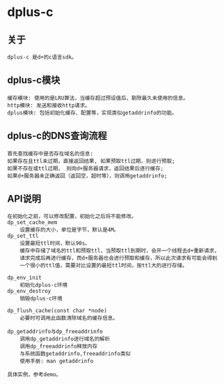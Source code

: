 # dplus-c

## 关于
    dplus-c 是d+的c语言sdk。

## dplus-c模块
    缓存模块: 使用的是LRU算法，当缓存超过预设值后，剔除最久未使用的信息。
    http模块: 发送和接收http请求。
    dplus模块: 包括初始化缓存、配置等，实现类似getaddrinfo的功能。

## dplus-c的DNS查询流程
    首先查找缓存中是否存在域名的信息:
    如果存在且ttl未过期，直接返回结果, 如果预取ttl过期，则进行预取;
    如果不存在或ttl过期， 则向d+服务器请求，返回结果后进行缓存;
    如果d+服务器未正确返回（返回空，超时等），则调用getaddrinfo;

## API说明
    在初始化之前，可以修改配置，初始化之后将不能修改。
    dp_set_cache_mem
        设置缓存的大小，单位是字节，默认是4M。
    dp_set_ttl
        设置最短ttl时间，默认90s。
        缓存中存储了域名的ttl和预取ttl，当预取ttl到期时，会开一个线程去d+重新请求，
        请求完成后再进行缓存，而d+服务器也会进行预取和缓存，所以此次请求有可能会得到
        一个很小的ttl值，需要对比设置的最短ttl时间，按ttl大的进行存储。

    dp_env_init
        初始化dplus-c环境
    dp_env_destroy
        销毁dplus-c环境

    dp_flush_cache(const char *node)
        必要时可调用此函数清除域名的缓存信息。

    dp_getaddrinfo与dp_freeaddrinfo
        调用dp_getaddrinfo进行域名的解析
        调用dp_freeaddrinfo释放内存
        与系统函数getaddrinfo,freeaddrinfo类似
        使用手册: man getaddrinfo

    具体实例，参考demo。
